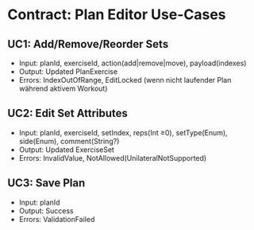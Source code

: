 # Contract: Plan Editor Use-Cases

## UC1: Add/Remove/Reorder Sets
- Input: planId, exerciseId, action(add|remove|move), payload(indexes)
- Output: Updated PlanExercise
- Errors: IndexOutOfRange, EditLocked (wenn nicht laufender Plan während aktivem Workout)

## UC2: Edit Set Attributes
- Input: planId, exerciseId, setIndex, reps(Int ≥0), setType(Enum), side(Enum), comment(String?)
- Output: Updated ExerciseSet
- Errors: InvalidValue, NotAllowed(UnilateralNotSupported)

## UC3: Save Plan
- Input: planId
- Output: Success
- Errors: ValidationFailed
